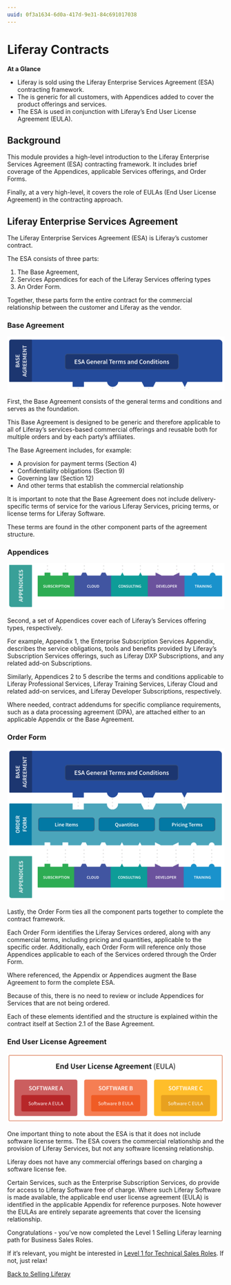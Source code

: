 ```yaml
---
uuid: 0f3a1634-6d0a-417d-9e31-84c691017038
---
```


# Liferay Contracts

**At a Glance**

* Liferay is sold using the Liferay Enterprise Services Agreement (ESA) contracting framework.
* The is generic for all customers, with Appendices added to cover the product offerings and services.
* The ESA is used in conjunction with Liferay’s End User License Agreement (EULA).

## Background

This module provides a high-level introduction to the Liferay Enterprise Services Agreement (ESA) contracting framework. It includes brief coverage of the Appendices, applicable Services offerings, and Order Forms. 

Finally, at a very high-level, it covers the role of EULAs (End User License Agreement) in the contracting approach.

## Liferay Enterprise Services Agreement

The Liferay Enterprise Services Agreement (ESA) is Liferay’s customer contract.

The ESA consists of three parts: 

1. The Base Agreement, 
2. Services Appendices for each of the Liferay Services offering types 
3. An Order Form. 

Together, these parts form the entire contract for the commercial relationship between the customer and Liferay as the vendor. 

### Base Agreement

![The base agreement section of the contract covers general terms and conditions.](./liferay-contracts/images/01.png)

First, the Base Agreement consists of the general terms and conditions and serves as the foundation. 

This Base Agreement is designed to be generic and therefore applicable to all of Liferay’s services-based commercial offerings and reusable both for multiple orders and by each party’s affiliates. 

The Base Agreement includes, for example: 

* A provision for payment terms (Section 4) 
* Confidentiality obligations (Section 9) 
* Governing law (Section 12) 
* And other terms that establish the commercial relationship

It is important to note that the Base Agreement does not include delivery-specific terms of service for the various Liferay Services, pricing terms, or license terms for Liferay Software. 

These terms are found in the other component parts of the agreement structure. 

### Appendices 

![The apendices cover each of Liferay's serviecs offering types.](./liferay-contracts/images/02.png)

Second, a set of Appendices cover each of Liferay’s Services offering types, respectively. 

For example, Appendix 1, the Enterprise Subscription Services Appendix, describes the service obligations, tools and benefits provided by Liferay’s Subscription Services offerings, such as Liferay DXP Subscriptions, and any related add-on Subscriptions. 

Similarly, Appendices 2 to 5 describe the terms and conditions applicable to Liferay Professional Services, Liferay Training Services, Liferay Cloud and related add-on services, and Liferay Developer Subscriptions, respectively. 

Where needed, contract addendums for specific compliance requirements, such as a data processing agreement (DPA), are attached either to an applicable Appendix or the Base Agreement. 

### Order Form

![The Order Form ties the separate pieces together to complete the contract framework.](./liferay-contracts/images/03.png)

Lastly, the Order Form ties all the component parts together to complete the contract framework.

Each Order Form identifies the Liferay Services ordered, along with any commercial terms, including pricing and quantities, applicable to the specific order. Additionally, each Order Form will reference only those Appendices applicable to each of the Services ordered through the Order Form. 

Where referenced, the Appendix or Appendices augment the Base Agreement to form the complete ESA. 

Because of this, there is no need to review or include Appendices for Services that are not being ordered. 

Each of these elements identified and the structure is explained within the contract itself at Section 2.1 of the Base Agreement.

### End User License Agreement

![Liferay provides end user license agreements for the different software offerings.](./liferay-contracts/images/04.png)

One important thing to note about the ESA is that it does not include software license terms. The ESA covers the commercial relationship and the provision of Liferay Services, but not any software licensing relationship. 

Liferay does not have any commercial offerings based on charging a software license fee.

Certain Services, such as the Enterprise Subscription Services, do provide for access to Liferay Software free of charge. Where such Liferay Software is made available, the applicable end user license agreement (EULA) is identified in the applicable Appendix for reference purposes. Note however the EULAs are entirely separate agreements that cover the licensing relationship.

Congratulations - you’ve now completed the Level 1 Selling Liferay learning path for Business Sales Roles. 

If it’s relevant, you might be interested in [Level 1 for Technical Sales Roles](../level-1-technical.md).  If not, just relax!

[Back to Selling Liferay](../../selling-liferay.md)
